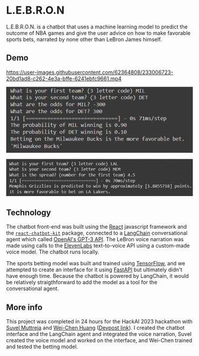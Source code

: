 # L.E.B.R.O.N

L.E.B.R.O.N. is a chatbot that uses a machine learning model to predict the outcome of NBA games and give the user advice on how to make favorable sports bets, narrated by none other than LeBron James himself.

## Demo

https://user-images.githubusercontent.com/62364808/233006723-20bd1ad8-c262-4e3a-bffe-6241ebfc9661.mp4

![](model1.png)

![](model2.png)

## Technology

The chatbot front-end was built using the [React](https://react.dev/) javascript framework and the [`react-chatbot-kit`](https://www.npmjs.com/package/react-chatbot-kit) package, connected to a [LangChain](https://github.com/hwchase17/langchain) conversational agent which called [OpenAI's GPT-3 API](https://openai.com/product). The LeBron voice narration was made using calls to the [ElevenLabs](https://beta.elevenlabs.io/) text-to-voice API using a custom-made voice model. The chatbot runs locally.

The sports betting model was built and trained using [TensorFlow](https://www.tensorflow.org/), and we attempted to create an interface for it using [FastAPI](https://fastapi.tiangolo.com/) but ultimately didn't have enough time. Because the chatbot is powered by LangChain, it would be relatively straigthforward to add the model as a tool for the conversational agent.

## More info

This project was completed in 24 hours for the HackAI 2023 hackathon with [Suvel Muttreja](https://github.com/suvelmuttreja) and [Wei-Chen Huang](https://github.com/weichenhuang1) ([Devpost link](https://devpost.com/software/l-e-b-r-o-n)). I created the chatbot interface and the LangChain agent and integrated the voice narration, Suvel created the voice model and worked on the interface, and Wei-Chen trained and tested the betting model.
